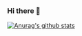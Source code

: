 ### Hi there 👋

[![Anurag's github stats](https://github-readme-stats.vercel.app/api?username=deionCube&count_private=true&show_icons=true)](https://github.com/anuraghazra/github-readme-stats)

<!--
**deionCube/deionCube** is a ✨ _special_ ✨ repository because its `README.md` (this file) appears on your GitHub profile.

Here are some ideas to get you started:

- 🔭 I’m currently working on ...
- 🌱 I’m currently learning ...
- 👯 I’m looking to collaborate on ...
- 🤔 I’m looking for help with ...
- 💬 Ask me about ...
- 📫 How to reach me: ...
- 😄 Pronouns: ...
- ⚡ Fun fact: ...
-->
